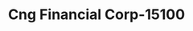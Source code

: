 ---
f_zip-code: 90260
f_state-code: CA
title: Cng Financial Corp-15100
f_phone: 310-542-2011
f_city-only: Lawndale
f_address: 4443 Redondo Beach Blvd Lawndale
f_location-unique-id: '15100'
slug: cng-financial-corp-15100
updated-on: '2024-05-30T13:46:58.046Z'
created-on: '2024-05-30T13:36:59.803Z'
published-on: '2024-05-30T13:54:32.469Z'
f_city-state: cms/city/lawndale-ca.md
f_company: cms/company/cng-financial-corp.md
f_state: cms/state/california.md
layout: '[payday-loan].html'
tags: payday-loan
---